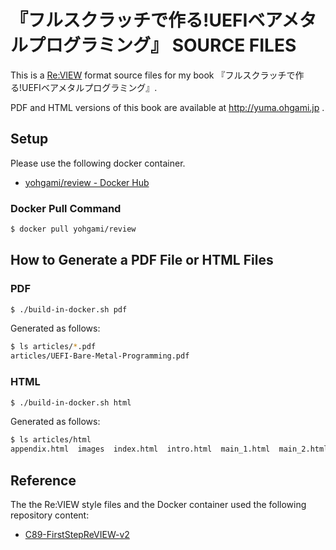 # 『フルスクラッチで作る!UEFIベアメタルプログラミング』 SOURCE FILES

This is a [Re:VIEW](https://reviewml.org/) format source files for my book 『フルスクラッチで作る!UEFIベアメタルプログラミング』.

PDF and HTML versions of this book are available at http://yuma.ohgami.jp .

## Setup

Please use the following docker container.

 * [yohgami/review - Docker Hub](https://hub.docker.com/r/yohgami/review)

### Docker Pull Command

```sh
$ docker pull yohgami/review
```

## How to Generate a PDF File or HTML Files

### PDF

```sh
$ ./build-in-docker.sh pdf
```

Generated as follows:

```sh
$ ls articles/*.pdf
articles/UEFI-Bare-Metal-Programming.pdf
```

### HTML

```sh
$ ./build-in-docker.sh html
```

Generated as follows:

```sh
$ ls articles/html
appendix.html  images  index.html  intro.html  main_1.html  main_2.html  main_3.html  main_4.html  main_5.html  postscript.html  refs.html  style.css
```

## Reference

The the Re:VIEW style files and the Docker container used the following repository content:

 * [C89-FirstStepReVIEW-v2](https://github.com/TechBooster/C89-FirstStepReVIEW-v2)
